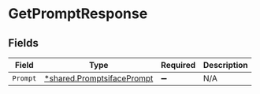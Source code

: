 # GetPromptResponse


## Fields

| Field                                                                   | Type                                                                    | Required                                                                | Description                                                             |
| ----------------------------------------------------------------------- | ----------------------------------------------------------------------- | ----------------------------------------------------------------------- | ----------------------------------------------------------------------- |
| `Prompt`                                                                | [*shared.PromptsifacePrompt](../../models/shared/promptsifaceprompt.md) | :heavy_minus_sign:                                                      | N/A                                                                     |